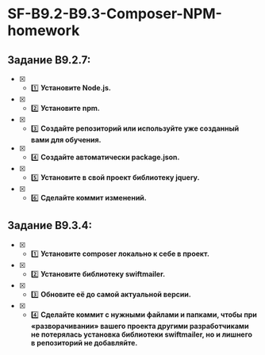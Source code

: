 # SF-B9.2-B9.3-Composer-NPM-homework

## Задание B9.2.7:

* [x] - :one: **Установите Node.js.**
* [x] - :two: **Установите npm.**
* [x] - :three: **Создайте репозиторий или используйте уже созданный вами для обучения.**
* [x] - :four: **Создайте автоматически package.json.**
* [x] - :five: **Установите в свой проект библиотеку jquery.**
* [x] - :six: **Сделайте коммит изменений.**

## Задание B9.3.4:

* [x] - :one: **Установите composer локально к себе в проект.**
* [x] - :two: **Установите библиотеку swiftmailer.**
* [x] - :three: **Обновите её до самой актуальной версии.**
* [x] - :four: **Сделайте коммит с нужными файлами и папками, чтобы при «разворачивании» вашего проекта другими разработчиками не потерялась установка библиотеки swiftmailer, но и лишнего в репозиторий не добавляйте.**

 